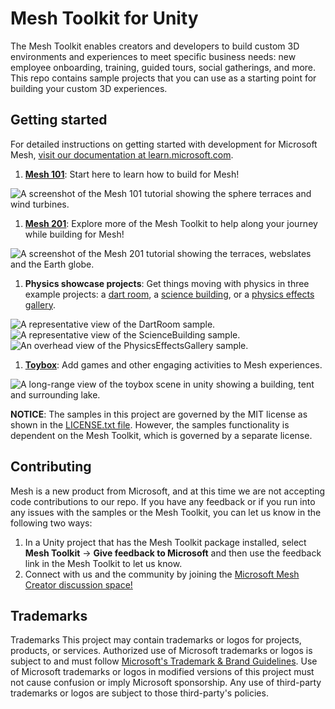 # Mesh Toolkit for Unity

The Mesh Toolkit enables creators and developers to build custom 3D environments and experiences to meet specific business needs: new employee onboarding, training, guided tours, social gatherings, and more. This repo contains sample projects that you can use as a starting point for building your custom 3D experiences.

## Getting started

For detailed instructions on getting started with development for Microsoft Mesh, [visit our documentation at learn.microsoft.com](https://aka.ms/MeshDeveloper).

1. [**Mesh 101**](https://aka.ms/Mesh101Tutorial): Start here to learn how to build for Mesh!

  ![A screenshot of the Mesh 101 tutorial showing the sphere terraces and wind turbines.](README/001-mesh-distant-shot.png)

1. [**Mesh 201**](aka.ms/Mesh201Tutorial): Explore more of the Mesh Toolkit to help along your journey while building for Mesh!

  ![A screenshot of the Mesh 201 tutorial showing the terraces, webslates and the Earth globe.](README/mesh-201-shot.png)

1. **Physics showcase projects**: Get things moving with physics in three example projects: a [dart room](https://aka.ms/MeshDartRoomSample), a [science building](https://aka.ms/MeshScienceBuildingSample), or a [physics effects gallery](https://aka.ms/MeshPhysicsEffectsSample).

  ![A representative view of the DartRoom sample.](README/Dart_Room_Hero.png)
  ![A representative view of the ScienceBuilding sample.](README/ScienceBuilding_Hero.png)
  ![An overhead view of the PhysicsEffectsGallery sample.](README/002-physics-gallery.png)

1. [**Toybox**](https://aka.ms/MeshToyboxSample): Add games and other engaging activities to Mesh experiences.

  ![A long-range view of the toybox scene in unity showing a building, tent and surrounding lake.](README/toybox_building_02.png)

**NOTICE**: The samples in this project are governed by the MIT license as shown in the [LICENSE.txt file](LICENSE.txt). However, the samples functionality is dependent on the Mesh Toolkit, which is governed by a separate license.

## Contributing

Mesh is a new product from Microsoft, and at this time we are not accepting code contributions to our repo. If you have any feedback or if you run into any issues with the samples or the Mesh Toolkit, you can let us know in the following two ways:

1. In a Unity project that has the Mesh Toolkit package installed, select **Mesh Toolkit** -> **Give feedback to Microsoft** and then use the feedback link in the Mesh Toolkit to let us know.
2. Connect with us and the community by joining the [Microsoft Mesh Creator discussion space!](https://techcommunity.microsoft.com/t5/mesh-creators/bd-p/MeshCreators)

## Trademarks

Trademarks This project may contain trademarks or logos for projects, products, or services. Authorized use of Microsoft trademarks or logos is subject to and must follow [Microsoft's Trademark & Brand Guidelines](https://www.microsoft.com/en-us/legal/intellectualproperty/trademarks/usage/general). Use of Microsoft trademarks or logos in modified versions of this project must not cause confusion or imply Microsoft sponsorship. Any use of third-party trademarks or logos are subject to those third-party's policies.
